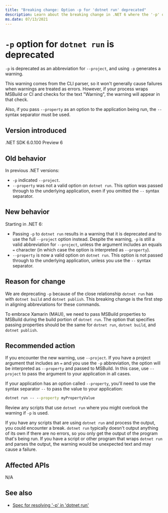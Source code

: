 ```yaml
---
title: "Breaking change: Option -p for 'dotnet run' deprecated"
description: Learn about the breaking change in .NET 6 where the '-p' option is deprecated for 'dotnet run'.
ms.date: 07/13/2021
---
```

# `-p` option for `dotnet run` is deprecated

`-p` is deprecated as an abbreviation for `--project`, and using `-p` generates a warning.

This warning comes from the CLI parser, so it won't generally cause failures when warnings are treated as errors. However, if your process wraps MSBuild or CI and checks for the text "Warning", the warning will appear in that check.

Also, if you pass `--property` as an option to the application being run, the `--` syntax separator must be used.

## Version introduced

.NET SDK 6.0.100 Preview 6

## Old behavior

In previous .NET versions:

- `-p` indicated `--project`.
- `--property` was not a valid option on `dotnet run`. This option was passed through to the underlying application, even if you omitted the `--` syntax separator.

## New behavior

Starting in .NET 6:

- Passing `-p` to `dotnet run` results in a warning that it is deprecated and to use the full `--project` option instead. Despite the warning, `-p` is still a valid abbreviation for `--project`, unless the argument includes an equals `=` character (in which case the option is interpreted as `--property`).
- `--property` is now a valid option on `dotnet run`. This option is not passed through to the underlying application, unless you use the `--` syntax separator.

## Reason for change

We are deprecating `-p` because of the close relationship `dotnet run` has with `dotnet build` and `dotnet publish`. This breaking change is the first step in aligning abbreviations for these commands.

To embrace Xamarin (MAUI), we need to pass MSBuild properties to MSBuild during the build portion of `dotnet run`. The option that specifies passing properties should be the same for `dotnet run`, `dotnet build`, and `dotnet publish`.

## Recommended action

If you encounter the new warning, use `--project`. If you have a project argument that includes an `=` and you use the `-p` abbreviation, the option will be interpreted as `--property` and passed to MSBuild. In this case, use `--project` to pass the argument to your application in all cases.

If your application has an option called `--property`, you'll need to use the syntax separator `--` to pass the value to your application:

```cmd
dotnet run -- --property myPropertyValue
```

Review any scripts that use `dotnet run` where you might overlook the warning if `-p` is used.

If you have any scripts that are using `dotnet run` and process the output, you could encounter a break. `dotnet run` typically doesn't output anything of its own if there are no errors, so you only get the output of the program that's being run. If you have a script or other program that wraps `dotnet run` and parses the output, the warning would be unexpected text and may cause a failure.

## Affected APIs

N/A

## See also

- [Spec for resolving '-p' in 'dotnet run'](https://github.com/dotnet/designs/pull/229/files)

<!--

### Affected APIs

Not detectable via API analysis.

-->
